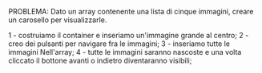 PROBLEMA: Dato un array contenente una lista di cinque immagini, creare un carosello per visualizzarle.

1 - costruiamo il container e inseriamo un'immagine grande al centro;
2 - creo dei pulsanti per navigare fra le immagini;
3 - inseriamo tutte le immagini Nell'array;
4 - tutte le immagini saranno nascoste e una volta cliccato il bottone avanti o indietro diventaranno visibili;
